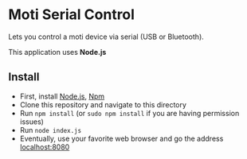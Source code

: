 # Moti Serial Control

Lets you control a moti device via serial (USB or Bluetooth).

This application uses **Node.js**


## Install

* First, install [Node.js](http://nodejs.org/), [Npm](https://npmjs.org/)
* Clone this repository and navigate to this directory
* Run `npm install` (or `sudo npm install` if you are having permission issues)
* Run `node index.js`
* Eventually, use your favorite web browser and go the address [localhost:8080](http://localhost:8080)
